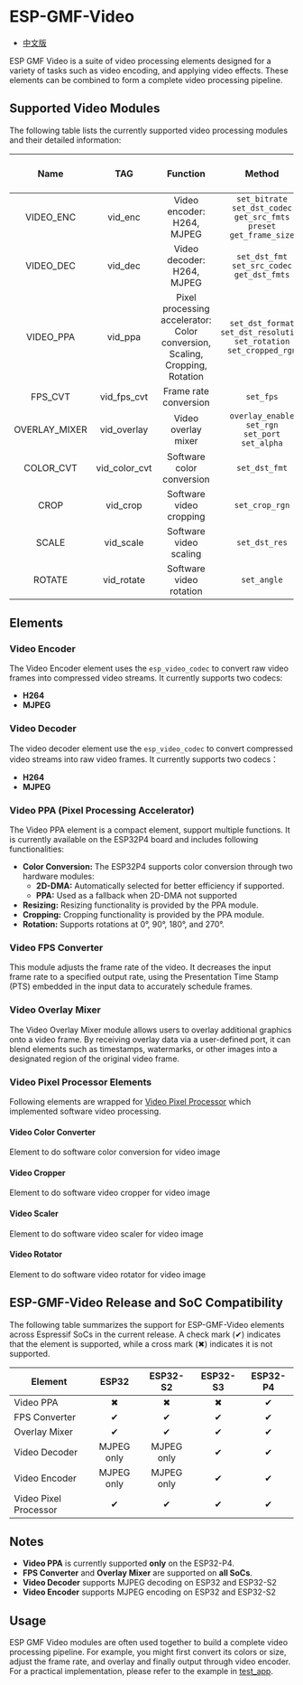 # ESP-GMF-Video

- [中文版](./README_CN.md)

ESP GMF Video is a suite of video processing elements designed for a variety of tasks such as video encoding, and applying video effects. These elements can be combined to form a complete video processing pipeline.

## Supported Video Modules

The following table lists the currently supported video processing modules and their detailed information:

|Name|TAG|Function|Method|Input Port|Output Port|Hardware Acceleration|Dependent on Video Information|
|:----:|:----:|:-----:|:----:|:----:|:----:|:----:|:----|
| VIDEO_ENC | vid_enc | Video encoder: H264, MJPEG | `set_bitrate`<br>`set_dst_codec`<br>`get_src_fmts`<br>`preset`<br>`get_frame_size` | Single | Single | Yes | Yes |
| VIDEO_DEC | vid_dec | Video decoder: H264, MJPEG | `set_dst_fmt`<br>`set_src_codec`<br>`get_dst_fmts` | Single | Single | No | No |
| VIDEO_PPA | vid_ppa | Pixel processing accelerator: Color conversion,<br>Scaling, Cropping, Rotation | `set_dst_format`<br>`set_dst_resolution`<br>`set_rotation`<br>`set_cropped_rgn` | Single | Single | Yes | Yes |
| FPS_CVT | vid_fps_cvt | Frame rate conversion | `set_fps` | Single | Single | No | Yes |
| OVERLAY_MIXER | vid_overlay | Video overlay mixer | `overlay_enable`<br>`set_rgn`<br>`set_port`<br>`set_alpha` | Multiple | Single | No | Yes |
| COLOR_CVT | vid_color_cvt | Software color conversion | `set_dst_fmt` | Single | Single | No | Yes |
| CROP | vid_crop | Software video cropping | `set_crop_rgn` | Single | Single | No | Yes |
| SCALE | vid_scale | Software video scaling | `set_dst_res` | Single | Single | No | Yes |
| ROTATE | vid_rotate | Software video rotation | `set_angle` | Single | Single | No | Yes |

## Elements

### Video Encoder
The Video Encoder element uses the `esp_video_codec` to convert raw video frames into compressed video streams. It currently supports two codecs:
- **H264**
- **MJPEG**

### Video Decoder
The video decoder element use the `esp_video_codec` to convert compressed video streams into raw video frames. It currently supports two codecs：
- **H264**
- **MJPEG**

### Video PPA (Pixel Processing Accelerator)
The Video PPA element is a compact element, support multiple functions. It is currently available on the ESP32P4 board and includes following functionalities:
- **Color Conversion:**
  The ESP32P4 supports color conversion through two hardware modules:
  - **2D-DMA:** Automatically selected for better efficiency if supported.
  - **PPA:** Used as a fallback when 2D-DMA not supported
- **Resizing:**
  Resizing functionality is provided by the PPA module.
- **Cropping:**
  Cropping functionality is provided by the PPA module.
- **Rotation:**
  Supports rotations at 0°, 90°, 180°, and 270°.

### Video FPS Converter
This module adjusts the frame rate of the video. It decreases the input frame rate to a specified output rate, using the Presentation Time Stamp (PTS) embedded in the input data to accurately schedule frames.

### Video Overlay Mixer
The Video Overlay Mixer module allows users to overlay additional graphics onto a video frame. By receiving overlay data via a user-defined port, it can blend elements such as timestamps, watermarks, or other images into a designated region of the original video frame.

### Video Pixel Processor Elements
Following elements are wrapped for [Video Pixel Processor](https://github.com/espressif/esp-adf-libs/tree/master/esp_image_effects) which implemented software video processing.

#### Video Color Converter
Element to do software color conversion for video image

#### Video Cropper
Element to do software video cropper for video image

#### Video Scaler
Element to do software video scaler for video image

#### Video Rotator
Element to do software video rotator for video image

## ESP-GMF-Video Release and SoC Compatibility

The following table summarizes the support for ESP-GMF-Video elements across Espressif SoCs in the current release.
A check mark (&#10004;) indicates that the element is supported, while a cross mark (&#10006;) indicates it is not supported.

| Element         | ESP32       | ESP32-S2    | ESP32-S3    | ESP32-P4    |
|-----------------|:-----------:|:-----------:|:-----------:|:-----------:|
| Video PPA       | &#10006;    | &#10006;    | &#10006;    | &#10004;    |
| FPS Converter   | &#10004;    | &#10004;    | &#10004;    | &#10004;    |
| Overlay Mixer   | &#10004;    | &#10004;    | &#10004;    | &#10004;    |
| Video Decoder   | MJPEG only  | MJPEG only  | &#10004;    | &#10004;    |
| Video Encoder   | MJPEG only  | MJPEG only  | &#10004;    | &#10004;    |
| Video Pixel Processor  | &#10004;     | &#10004;    | &#10004;    | &#10004;    |

## Notes

- **Video PPA** is currently supported **only** on the ESP32-P4.
- **FPS Converter** and **Overlay Mixer** are supported on **all SoCs**.
- **Video Decoder** supports MJPEG decoding on ESP32 and ESP32-S2
- **Video Encoder** supports MJPEG encoding on ESP32 and ESP32-S2

## Usage
ESP GMF Video modules are often used together to build a complete video processing pipeline. For example, you might first convert its colors or size, adjust the frame rate, and overlay and finally output through video encoder. For a practical implementation, please refer to the example in [test_app](../test_apps/main/elements/gmf_video_el_test.c).
